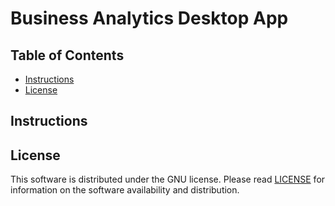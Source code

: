 
# Business Analytics Desktop App


## Table of Contents


* [Instructions](#Instructions)
* [License](#License)

## Instructions


## License

This software is distributed under the GNU license. Please read [LICENSE](https://github.com/andrew-drogalis/Ideal-Home-Location-Matcher/blob/main/LICENSE) for information on the software availability and distribution.


